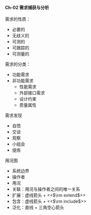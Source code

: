 #### Ch-02  需求捕获与分析

需求的性质：

+ 必要的
+ 无歧义的
+ 可测的
+ 可跟踪的
+ 可测量的



需求的分类：

+ 功能需求
+ 非功能需求
	+ 性能需求
	+ 外部接口需求
	+ 设计约束
	+ 质量属性



需求发现

+ 自悟
+ 交谈
+ 观察
+ 小组会
+ 提炼



用况图

+ 系统边界
+ 操作者
+ 用况
+ 关联：用况与操作者之间的唯一关系
+ 扩展：虚线箭头 $+$ <<$\rm extend$>> 
+ 包含：虚线箭头 $+$ <<$\rm include$>> 
+ 泛化：直线 $+$ 三角空心箭头